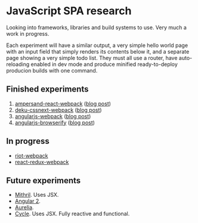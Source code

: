 # JavaScript SPA research

Looking into frameworks, libraries and build systems to use. Very much a work in progress.

Each experiment will have a similar output, a very simple hello world page with an input field that simply 
renders its contents below it, and a separate page showing a very simple todo list. They must all use a router, 
have auto-reloading enabled in dev mode and produce minified ready-to-deploy producion builds with one
command.

## Finished experiments

1. [ampersand-react-webpack](https://github.com/kevinrenskers/js-skeleton/tree/ampersand-react-webpack) ([blog post](http://www.mixedcase.nl/articles/2015/05/17/research-front-end-part-1/))
2. [deku-cssnext-webpack](https://github.com/kevinrenskers/js-skeleton/tree/deku-cssnext-webpack) ([blog post](http://www.mixedcase.nl/articles/2015/05/31/research-front-end-part-2/))
3. [angularjs-webpack](https://github.com/kevinrenskers/js-skeleton/tree/angularjs-webpack) ([blog post](http://www.mixedcase.nl/articles/2015/06/14/research-front-end-part-3/))
4. [angularjs-browserify](https://github.com/kevinrenskers/js-skeleton/tree/angularjs-browserify) ([blog post](http://www.mixedcase.nl/articles/2015/06/14/research-front-end-part-3/))

## In progress

* [riot-webpack](https://github.com/kevinrenskers/js-skeleton/tree/riot-webpack)
* [react-redux-webpack](https://github.com/kevinrenskers/js-skeleton/tree/react-redux-webpack)

## Future experiments 

* [Mithril](http://lhorie.github.io/mithril/). Uses JSX.
* [Angular 2](https://angular.io).
* [Aurelia](http://aurelia.io).
* [Cycle](https://github.com/staltz/cycle). Uses JSX. Fully reactive and functional.
